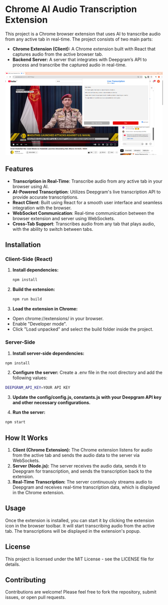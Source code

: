 # Chrome AI Audio Transcription Extension

This project is a Chrome browser extension that uses AI to transcribe audio from any active tab in real-time. The project consists of two main parts:

- **Chrome Extension (Client):** A Chrome extension built with React that captures audio from the active browser tab.
- **Backend Server:** A server that integrates with Deepgram’s API to process and transcribe the captured audio in real-time.

![Screenshot](client/public/screenshot.png)

## Features
- **Transcription in Real-Time**: Transcribe audio from any active tab in your browser using AI.
- **AI-Powered Transcription**: Utilizes Deepgram's live transcription API to provide accurate transcriptions.
- **React Client**: Built using React for a smooth user interface and seamless integration with the browser.
- **WebSocket Communication**: Real-time communication between the browser extension and server using WebSockets.
- **Cross-Tab Support**: Transcribes audio from any tab that plays audio, with the ability to switch between tabs.

## Installation

### Client-Side (React)

1. **Install dependencies:**
    ```bash
   npm install
   ```

2. **Build the extension:**
    ```bash
   npm run build
   ```

3. **Load the extension in Chrome:**
- Open chrome://extensions/ in your browser.
- Enable "Developer mode".
- Click "Load unpacked" and select the build folder inside the project.

### Server-Side

1. **Install server-side dependencies:**
```bash
npm install
```

2. **Configure the server:**
Create a .env file in the root directory and add the following values:
```bash
DEEPGRAM_API_KEY=YOUR API KEY
```

3. **Update the config/config.js, constants.js with your Deepgram API key and other necessary configurations.**

4. **Run the server:**

```bash
npm start
```

## How It Works
1. **Client (Chrome Extension):** The Chrome extension listens for audio from the active tab and sends the audio data to the server via WebSockets.
2. **Server (Node.js):** The server receives the audio data, sends it to Deepgram for transcription, and sends the transcription back to the extension.
3. **Real-Time Transcription:** The server continuously streams audio to Deepgram and receives real-time transcription data, which is displayed in the Chrome extension.

## Usage
Once the extension is installed, you can start it by clicking the extension icon in the browser toolbar. It will start transcribing audio from the active tab. The transcriptions will be displayed in the extension's popup.

## License
This project is licensed under the MIT License - see the LICENSE file for details.

## Contributing
Contributions are welcome! Please feel free to fork the repository, submit issues, or open pull requests.